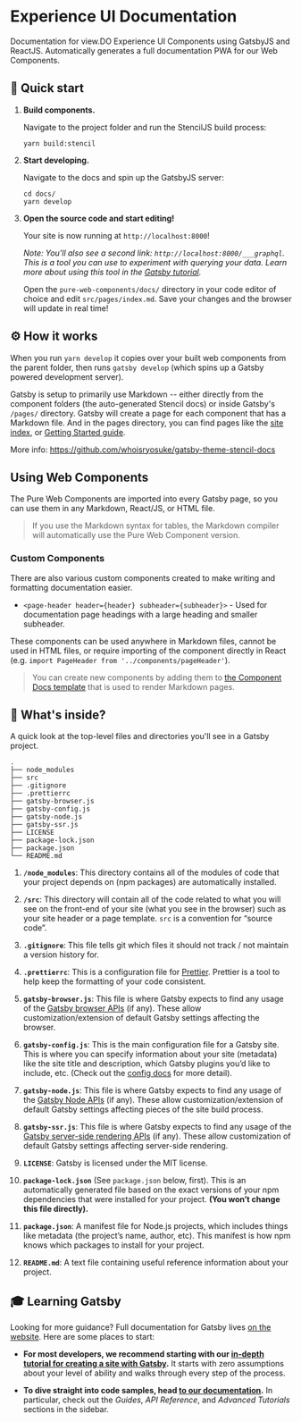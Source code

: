 # Experience UI Documentation

Documentation for view.DO Experience UI Components using GatsbyJS and ReactJS. Automatically generates a full documentation PWA for our Web Components.

## 🚀 Quick start

1.  **Build components.**

    Navigate to the project folder and run the StencilJS build process:

    ```shell
    yarn build:stencil
    ```

1.  **Start developing.**

    Navigate to the docs and spin up the GatsbyJS server:

    ```shell
    cd docs/
    yarn develop
    ```

1.  **Open the source code and start editing!**

    Your site is now running at `http://localhost:8000`!

    _Note: You'll also see a second link: _`http://localhost:8000/___graphql`_. This is a tool you can use to experiment with querying your data. Learn more about using this tool in the [Gatsby tutorial](https://www.gatsbyjs.org/tutorial/part-five/#introducing-graphiql)._

    Open the `pure-web-components/docs/` directory in your code editor of choice and edit `src/pages/index.md`. Save your changes and the browser will update in real time!

## ⚙️ How it works

When you run `yarn develop` it copies over your built web components from the parent folder, then runs `gatsby develop` (which spins up a Gatsby powered development server).

Gatsby is setup to primarily use Markdown -- either directly from the component folders (the auto-generated Stencil docs) or inside Gatsby's `/pages/` directory. Gatsby will create a page for each component that has a Markdown file. And in the pages directory, you can find pages like the [site index](./src/pages/index.md), or [Getting Started guide](./src/pages/getting-started.md).

More info: https://github.com/whoisryosuke/gatsby-theme-stencil-docs

## Using Web Components

The Pure Web Components are imported into every Gatsby page, so you can use them in any Markdown, React/JS, or HTML file.

> If you use the Markdown syntax for tables, the Markdown compiler will automatically use the Pure Web Component version.

### Custom Components

There are also various custom components created to make writing and formatting documentation easier.

- `<page-header header={header} subheader={subheader}>` - Used for documentation page headings with a large heading and smaller subheader.

These components can be used anywhere in Markdown files, cannot be used in HTML files, or require importing of the component directly in React (e.g. `import PageHeader from '../components/pageHeader'`).

> You can create new components by adding them to [the Component Docs template](./src/templates/component-docs.js) that is used to render Markdown pages.

## 🧐 What's inside?

A quick look at the top-level files and directories you'll see in a Gatsby project.

    .
    ├── node_modules
    ├── src
    ├── .gitignore
    ├── .prettierrc
    ├── gatsby-browser.js
    ├── gatsby-config.js
    ├── gatsby-node.js
    ├── gatsby-ssr.js
    ├── LICENSE
    ├── package-lock.json
    ├── package.json
    └── README.md

1.  **`/node_modules`**: This directory contains all of the modules of code that your project depends on (npm packages) are automatically installed.

2.  **`/src`**: This directory will contain all of the code related to what you will see on the front-end of your site (what you see in the browser) such as your site header or a page template. `src` is a convention for “source code”.

3.  **`.gitignore`**: This file tells git which files it should not track / not maintain a version history for.

4.  **`.prettierrc`**: This is a configuration file for [Prettier](https://prettier.io/). Prettier is a tool to help keep the formatting of your code consistent.

5.  **`gatsby-browser.js`**: This file is where Gatsby expects to find any usage of the [Gatsby browser APIs](https://www.gatsbyjs.org/docs/browser-apis/) (if any). These allow customization/extension of default Gatsby settings affecting the browser.

6.  **`gatsby-config.js`**: This is the main configuration file for a Gatsby site. This is where you can specify information about your site (metadata) like the site title and description, which Gatsby plugins you’d like to include, etc. (Check out the [config docs](https://www.gatsbyjs.org/docs/gatsby-config/) for more detail).

7.  **`gatsby-node.js`**: This file is where Gatsby expects to find any usage of the [Gatsby Node APIs](https://www.gatsbyjs.org/docs/node-apis/) (if any). These allow customization/extension of default Gatsby settings affecting pieces of the site build process.

8.  **`gatsby-ssr.js`**: This file is where Gatsby expects to find any usage of the [Gatsby server-side rendering APIs](https://www.gatsbyjs.org/docs/ssr-apis/) (if any). These allow customization of default Gatsby settings affecting server-side rendering.

9.  **`LICENSE`**: Gatsby is licensed under the MIT license.

10. **`package-lock.json`** (See `package.json` below, first). This is an automatically generated file based on the exact versions of your npm dependencies that were installed for your project. **(You won’t change this file directly).**

11. **`package.json`**: A manifest file for Node.js projects, which includes things like metadata (the project’s name, author, etc). This manifest is how npm knows which packages to install for your project.

12. **`README.md`**: A text file containing useful reference information about your project.

## 🎓 Learning Gatsby

Looking for more guidance? Full documentation for Gatsby lives [on the website](https://www.gatsbyjs.org/). Here are some places to start:

- **For most developers, we recommend starting with our [in-depth tutorial for creating a site with Gatsby](https://www.gatsbyjs.org/tutorial/).** It starts with zero assumptions about your level of ability and walks through every step of the process.

- **To dive straight into code samples, head [to our documentation](https://www.gatsbyjs.org/docs/).** In particular, check out the _Guides_, _API Reference_, and _Advanced Tutorials_ sections in the sidebar.
